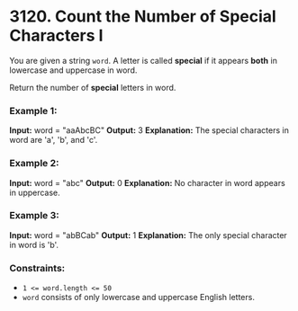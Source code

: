 # 3120. Count the Number of Special Characters I

You are given a string `word`. A letter is called **special** if it appears **both** in lowercase and uppercase in word.

Return the number of **special** letters in word.


### Example 1:
**Input:** word = "aaAbcBC"
**Output:** 3
**Explanation:**
The special characters in word are 'a', 'b', and 'c'.

### Example 2:
**Input:** word = "abc"
**Output:** 0
**Explanation:**
No character in word appears in uppercase.

### Example 3:
**Input:** word = "abBCab"
**Output:** 1
**Explanation:**
The only special character in word is 'b'.
 

### Constraints:
- `1 <= word.length <= 50`
- `word` consists of only lowercase and uppercase English letters.